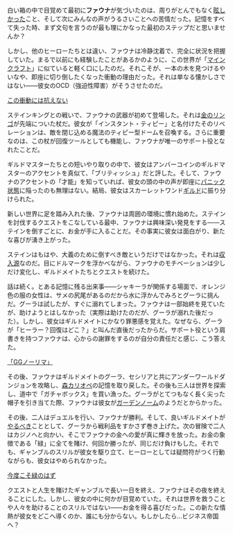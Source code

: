 <!-- title: セレス・ファウナ -->
<!-- status: 生存 -->

白い箱の中で目覚めて最初に**ファウナ**が気づいたのは、周りがとんでもなく[眩しかった](https://www.youtube.com/live/VrLNA0SjYN8?si=8uBOHktGG-Kzh9WB&t=247)こと、そして次にみんなの声がうるさいことへの苦情だった。記憶をすべて失った時、まず文句を言うのが最も理にかなった最初のステップだと思いませんか？

しかし、他のヒーローたちとは違い、ファウナは冷静沈着で、完全に状況を把握していた。まるで以前にも経験したことがあるかのように、この世界が「[マインクラフト](https://www.youtube.com/live/VrLNA0SjYN8?si=s__Wo-nNYnk4VH3F&t=1682)」に似ていると軽く口にしたのだ。それこそが、一本の木を見つけるやいなや、即座に切り倒したくなった衝動の理由だった。それは単なる懐かしさではない――彼女のOCD（強迫性障害）がそうさせたのだ。

[この衝動には抗えない](#embed:https://www.youtube.com/live/VrLNA0SjYN8?si=4SkKMgQKDYkZVuaV&t=2875)

ステインキングとの戦いで、ファウナの武器が初めて登場した。それは[金のリンゴ](https://www.youtube.com/live/VrLNA0SjYN8?si=c8218mEL2pzXTcr2&t=3173)が先端についた杖だ。彼女が「インスタント・ティピー」と名付けたそのリベレーションは、敵を閉じ込める魔法のティピー型ドームを召喚する。さらに重要なのは、この杖が回復ツールとしても機能し、ファウナが唯一のサポート役となれたことだ。

ギルドマスターたちとの短いやり取りの中で、彼女はアンバーコインのギルドマスターのアクセントを真似て、「ブリティッシュ」だと評した。そして、ファウナのアクセントの「才能」を知っていれば、彼女の頭の中の声が即座に[パニック状態](https://www.youtube.com/live/VrLNA0SjYN8?si=0_DR3pQaTV-Eefyw&t=3234)に陥ったのも無理はない。結局、彼女はスカーレットワンド[ギルド](https://www.youtube.com/live/VrLNA0SjYN8?si=-WFwPJ36yVIN8B7Z&t=3441)に振り分けられた。

新しい世界に足を踏み入れた後、ファウナは周囲の環境に慣れ始めた。ステインを討伐するクエストをこなしている最中、ファウナは興味深い発見をする――ステインを倒すごとに、お金が手に入ることだ。その事実に彼女は面白がり、新たな喜びが湧き上がった。

ステインはもはや、大義のために倒すべき敵というだけではなかった。それは[収入源](https://www.youtube.com/live/VrLNA0SjYN8?si=Ewua3iV9CrElQap3&t=5008)なのだ。目にドルマークを浮かべながら、ファウナのモチベーションは少しだけ変化し、ギルドメイトたちとクエストを続けた。

話は続く。とある記憶に残る出来事――シャキーラが関係する場面で、オレンジ色の服の女性は、サメの尻尾があるのだから水に浮かんでみろとグーラに挑んだ。グーラは試したが、すぐに溺れてしまった。ファウナは一部始終を見ていたが、助けようとはしなかった（実際は助けたのだが、グーラが溺れた後だった）。しかし、彼女はギルドメイトにかなり罪悪感を覚えた。なぜなら、グーラが「ヒーラー？回復はどこ？」と叫んだ直後だったからだ。サポート役という肩書きを持つファウナは、心からの謝罪をするのが自分の責任だと感じ、こう答えた。

[「GGノーリマ」](#embed:https://www.youtube.com/live/VrLNA0SjYN8?t=6903)

その後、ファウナはギルドメイトのグーラ、セシリアと共にアンダーワールドダンジョンを攻略し、[森カリオペ](https://www.youtube.com/live/VrLNA0SjYN8?si=-eUxCKiyxKEaV8hA&t=9484)の記憶を取り戻した。その後も三人は世界を探索し、道中で「ガチャボックス」を買い漁った。グーラがとてつもなく長く尖った帽子を引き当てた際、ファウナは彼女が[ガーデンノーム](https://www.youtube.com/live/VrLNA0SjYN8?si=k2bJ5eR6M8O7z9M6&t=10304)のようだとからかった。

その後、二人はデュエルを行い、ファウナが勝利。そして、良いギルドメイトが[やるべき](https://www.youtube.com/live/VrLNA0SjYN8?si=xCvDCmma03qWhWhk&t=11073)こととして、グーラから戦利品をすかさず巻き上げた。次の冒険で二人はカジノへと向かい、そこでファウナの金への愛が真に輝きを放った。お金の象徴である「緑」に全てを賭け、何回か勝ったが、同じだけ負けもした。それでも、ギャンブルのスリルが彼女を駆り立て、ヒーローとしては疑問符がつく行動ながらも、彼女はやめられなかった。

[今度こそ緑のはず](#embed:https://www.youtube.com/live/VrLNA0SjYN8?t=11878)

クエストと人生を賭けたギャンブルで長い一日を終え、ファウナはその夜を終えることにした。しかし、彼女の中に何かが目覚めていた。それは世界を救うことや人々を助けることのスリルではない――お金を得る喜びだった。この新たな情熱が彼女をどこへ導くのか、誰にも分からない。もしかしたら…ビジネス帝国へ？
